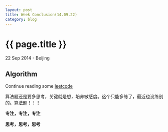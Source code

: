 ```yaml
---
layout: post
title: Week Conclusion(14.09.22)
category: blog
---
```


{{ page.title }}
================

<p class="meta">22 Sep 2014 - Beijing</p>


Algorithm
---
Continue reading some [leetcode](https://github.com/liuluheng/leetcode/tree/master/C%2B%2B)

算法题还是要多思考，关键就是想，培养敏感度。这个只能多练了，最近也没练别的。算法题！！！

**专注，专注，专注**

**思考，思考，思考**